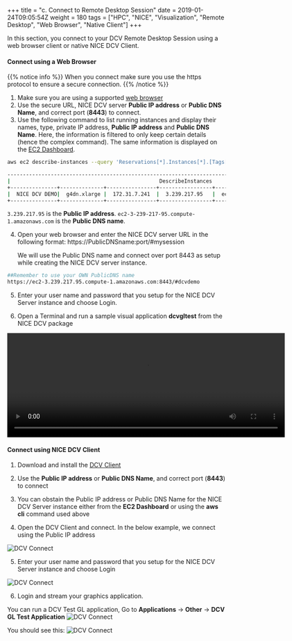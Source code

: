 +++
title = "c. Connect to Remote Desktop Session"
date = 2019-01-24T09:05:54Z
weight = 180
tags = ["HPC", "NICE", "Visualization", "Remote Desktop", "Web Browser", "Native Client"]
+++

In this section, you connect to your DCV Remote Desktop Session using a web browser client or native NICE DCV Client.

#### Connect using a Web Browser 
{{% notice info %}}
When you connect make sure you use the https protocol to ensure a secure connection.
{{% /notice %}}

1. Make sure you are using a supported [web browser](https://docs.aws.amazon.com/dcv/latest/adminguide/what-is-dcv.html#what-is-dcv-requirements-client)
2. Use the secure URL, NICE DCV server **Public IP address** or **Public DNS Name**, and correct port (**8443**) to connect.
3. Use the following command to list running instances and display their names, type, private IP address, **Public IP address** and **Public DNS Name**. Here, the information is filtered to only keep certain details (hence the complex command). The same information is displayed on the [EC2 Dashboard](https://console.aws.amazon.com/ec2).
```bash
aws ec2 describe-instances --query 'Reservations[*].Instances[*].[Tags[?Key==`Name`]| [0].Value,InstanceType, PrivateIpAddress, PublicIpAddress, PublicDnsName]' --filters Name=instance-state-name,Values=running --output table  

-------------------------------------------------------------------------------------------------------------------
|                                                DescribeInstances                                                |
+---------------+--------------+----------------+-----------------+-----------------------------------------------+
|  NICE DCV DEMO|  g4dn.xlarge |  172.31.7.241  |  3.239.217.95   |  ec2-3-239-217-95.compute-1.amazonaws.com     |
+---------------+--------------+----------------+-----------------+-----------------------------------------------+
```
`3.239.217.95` is the **Public IP address**. `ec2-3-239-217-95.compute-1.amazonaws.com` is the **Public DNS name**.

4. Open your web browser and enter the NICE DCV server URL in the following format:   https://PublicDNSname:port/#mysession

   We will use the Public DNS name and connect over port 8443 as setup while creating the NICE DCV server instance. 

```bash
##Remember to use your OWN PublicDNS name
https://ec2-3.239.217.95.compute-1.amazonaws.com:8443/#dcvdemo
```

5. Enter your user name and password that you setup for the NICE DCV Server instance and choose Login.

6. Open a Terminal and run a sample visual application **dcvgltest** from the NICE DCV package

<video autoplay ="autoplay" loop="loop" preload="auto" width="640" height="240" controls>
  <source src="/images/nice-dcv/dcvgltest-webclient.mp4" type="video/mp4">
  Your browser does not support the video tag.
</video>
   
#### Connect using NICE DCV Client

1. Download and install the [DCV Client](https://download.nice-dcv.com/) 

2. Use the **Public IP address** or **Public DNS Name**, and correct port (**8443**) to connect

3. You can obstain the Public IP address or Public DNS Name for the NICE DCV Server instance either from the **EC2 Dashboard** or using the **aws cli** command used above

4. Open the DCV Client and connect. In the below example, we connect using the Public IP address

![DCV Connect](/images/nice-dcv/Connect-DCV-Client.png)

5. Enter your user name and password that you setup for the NICE DCV Server instance and choose Login

![DCV Connect](/images/nice-dcv/Connect-DCV-Client-Username.png)
 

6. Login and stream your graphics application. 

You can run a DCV Test GL application, Go to **Applications** → **Other** → **DCV GL Test Application**
![DCV Connect](/images/nice-dcv/Connect-DCV-StartGL.png)

You should see this:
![DCV Connect](/images/nice-dcv/Connect-DCV-ViewGL.png)

 


